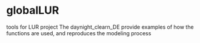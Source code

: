 # globalLUR
tools for LUR project
The daynight_clearn_DE provide examples of how the functions are used, and reproduces the modeling process
